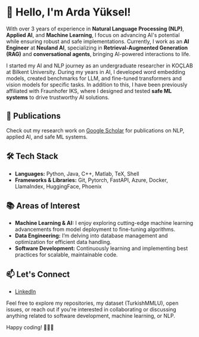 # 👋 Hello, I'm Arda Yüksel!

With over 3 years of experience in **Natural Language Processing (NLP)**, **Applied AI**, and **Machine Learning**, I focus on advancing AI's potential while ensuring robust and safe implementations. Currently, I work as an **AI Engineer** at **Neuland AI**, specializing in **Retrieval-Augmented Generation (RAG)** and **conversational agents**, bringing AI-powered interactions to life.

I started my AI and NLP journey as an undergraduate researcher in KOÇLAB at Bilkent University. During my years in AI, I developed word embedding models, created benchmarks for LLM, and fine-tuned transformers and vision models for specific tasks. In addition to this, I have been previously affiliated with Fraunhofer IKS, where I designed and tested **safe ML systems** to drive trustworthy AI solutions.

## 💼 Publications
Check out my research work on [Google Scholar](https://scholar.google.com/citations?user=ygOn-MQAAAAJ&hl=en) for publications on NLP, applied AI, and safe ML systems.
  
## 🛠️ Tech Stack

- **Languages:** Python, Java, C++, Matlab, TeX, Shell
- **Frameworks & Libraries:** Git, Pytorch, FastAPI, Azure, Docker, LlamaIndex, HuggingFace, Phoenix

## 📚 Areas of Interest

- **Machine Learning & AI:** I enjoy exploring cutting-edge machine learning advancements from model deployment to fine-tuning algorithms.
- **Data Engineering:** I’m delving into database management and optimization for efficient data handling. 
- **Software Development:** Continuously learning and implementing best practices for scalable, maintainable code.

## 📫 Let's Connect

- [LinkedIn](https://www.linkedin.com/in/arda-y%C3%BCksel/)  

Feel free to explore my repositories, my dataset (TurkishMMLU), open issues, or reach out if you're interested in collaborating or discussing anything related to software development, machine learning, or NLP.

Happy coding! 👨‍💻🚀
